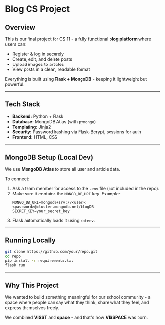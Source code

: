 # Blog CS Project

## Overview
This is our final project for CS 11 - a fully functional **blog platform** where users can:
- Register & log in securely
- Create, edit, and delete posts
- Upload images to articles
- View posts in a clean, readable format

Everything is built using **Flask + MongoDB** - keeping it lightweight but powerful.

---

## Tech Stack
- **Backend:** Python + Flask
- **Database:** MongoDB Atlas (with `pymongo`)
- **Templating:** Jinja2
- **Security:** Password hashing via Flask-Bcrypt, sessions for auth
- **Frontend:** HTML, CSS

---

## MongoDB Setup (Local Dev)
We use **MongoDB Atlas** to store all user and article data.

To connect:
1. Ask a team member for access to the `.env` file (not included in the repo).
2. Make sure it contains the `MONGO_DB_URI` key.
    Example:
    ```env
    MONGO_DB_URI=mongodb+srv://<user>:<password>@cluster.mongodb.net/blogDB
    SECRET_KEY=your_secret_key
    ```
3. Flask automatically loads it using `dotenv`.

---

## Running Locally
```bash
git clone https://github.com/your/repo.git
cd repo
pip install -r requirements.txt
flask run 
```

---

## Why This Project
We wanted to build something meaningful for our school community - a space where people can say what they think, share what they feel, and express themselves freely.

We combined **VISST** and **space** - and that's how **VISSPACE** was born.


